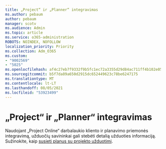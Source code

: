 ```yaml
---
title: „Project“ ir „Planner“ integravimas
ms.author: pebaum
author: pebaum
manager: scotv
ms.audience: Admin
ms.topic: article
ms.service: o365-administration
ROBOTS: NOINDEX, NOFOLLOW
localization_priority: Priority
ms.collection: Adm_O365
ms.custom:
- "9002569"
- "5025"
ms.openlocfilehash: af4c27eb7f9332f9b5fc1ec72a3355d29d84ac711ff4b102e0550d413772cf2f
ms.sourcegitcommit: b5f7da89a650d2915dc652449623c78be6247175
ms.translationtype: MT
ms.contentlocale: lt-LT
ms.lasthandoff: 08/05/2021
ms.locfileid: "53923499"
---
```

# <a name="project-and-planner-integration"></a>„Project“ ir „Planner“ integravimas

Naudojant „Project Online“ darbalaukio kliento ir planavimo priemonės integravimą, užduočių savininkai gali stebėti detalią užduoties informaciją. Sužinokite, kaip [susieti planus su projekto užduotimi](https://www.microsoft.com/microsoft-365/blog/2017/10/30/introducing-new-ways-to-work-in-microsoft-project/).
